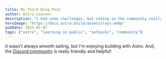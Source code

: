 ```yaml
---
title: My Third Blog Post
author: Astro Learner
description: "I had some challenges, but asking in the community really helped!"
heroImage: "https://docs.astro.build/assets/rays.webp"
pubDate: 2025-05-07
tags: ["astro", "learning in public", "setbacks", "community"]
---
```


It wasn't always smooth sailing, but I'm enjoying building with Astro. And, the [Discord community](https://astro.build/chat) is really friendly and helpful!

